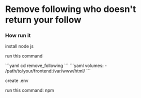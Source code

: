 <h1>Remove following who doesn't return your follow</h1>
<h3>How run it</h3>
<p>install node js</p>
<p>run this command</p>
```yaml
    cd remove_following 
```
```yaml
volumes:
  - /path/to/your/frontend:/var/www/html/
```
<p>create .env</p>
<p>run this command: npm </p>